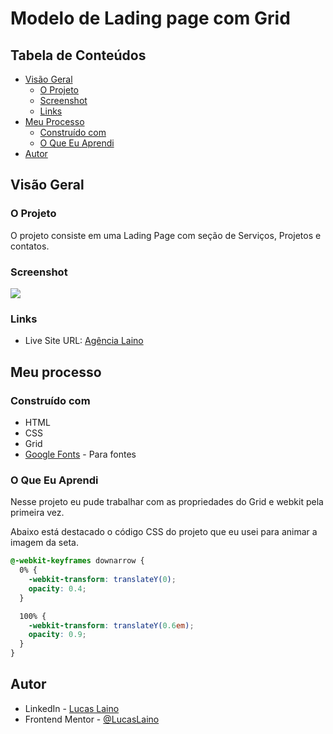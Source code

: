 # Modelo de Lading page com Grid

## Tabela de Conteúdos

- [Visão Geral](#visao-geral)
  - [O Projeto](#o-projeto)
  - [Screenshot](#screenshot)
  - [Links](#links)
- [Meu Processo](#meu-processo)
  - [Construído com](#construido-com)
  - [O Que Eu Aprendi](#o-que-eu-aprendi)
- [Autor](#autor)

## Visão Geral

### O Projeto

O projeto consiste em uma Lading Page com seção de Serviços, Projetos e contatos. 

### Screenshot

![](./src/images/lading-page-com-grid.gif)

### Links

- Live Site URL: [Agência Laino](https://lucaslaino.github.io/lading-page-com-grid/)

## Meu processo

### Construído com

- HTML
- CSS 
- Grid
- [Google Fonts](https://fonts.google.com/) - Para fontes 

### O Que Eu Aprendi

Nesse projeto eu pude trabalhar com as propriedades do Grid e webkit pela primeira vez.

Abaixo está destacado o código CSS do projeto que eu usei para animar a imagem da seta.

```CSS
@-webkit-keyframes downarrow {
  0% {
    -webkit-transform: translateY(0);
    opacity: 0.4;
  }

  100% {
    -webkit-transform: translateY(0.6em);
    opacity: 0.9;
  }
}
```

## Autor

- LinkedIn - [Lucas Laino](https://www.linkedin.com/in/lucaslaino/)
- Frontend Mentor - [@LucasLaino](https://www.frontendmentor.io/profile/LucasLaino)